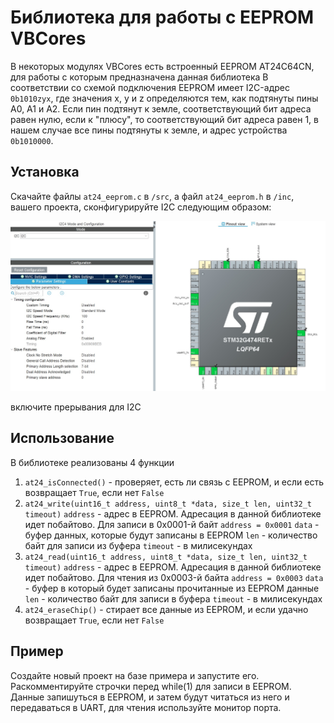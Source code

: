 # Библиотека для работы с EEPROM VBCores
В некоторых модулях VBCores есть встроенный EEPROM AT24С64CN, для работы с которым предназначена данная библиотека
В соответствии со схемой подключения EEPROM имеет I2C-адрес `0b1010zyx`, где значения x, y и z определяются тем, как подтянуты пины A0, A1 и A2. Если пин подтянут к земле, соответствующий бит адреса равен нулю, если к "плюсу", то соответствующий бит адреса равен 1, в нашем случае все пины подтянуты к земле, и адрес устройства `0b1010000`.

## Установка
Скачайте файлы `at24_eeprom.c` в `/src`, а файл `at24_eeprom.h` в `/inc`, вашего проекта, сконфигурируйте I2C следующим образом:

![alt text](https://github.com/VBCores/G4_EEPROM/blob/main/img/i2C.jpg?raw=true)

включите прерывания для I2C

## Использование
В библиотеке реализованы 4 функции
1. `at24_isConnected()` - проверяет, есть ли связь с EEPROM, и если есть возвращает `True`, если нет `False`
2. `at24_write(uint16_t address, uint8_t *data, size_t len, uint32_t timeout)`
    `address` - адрес в EEPROM. Адресация в данной библиотеке идет побайтово. Для записи в 0x0001-й байт  `address = 0х0001`
    `data` - буфер данных, которые будут записаны в EEPROM
    `len` - количество байт для записи из буфера
    `timeout` - в милисекундах
3. `at24_read(uint16_t address, uint8_t *data, size_t len, uint32_t timeout)`
    `address` - адрес в EEPROM. Адресация в данной библиотеке идет побайтово. Для чтения из 0x0003-й байта  `address = 0х0003`
    `data` - буфер в который будет записаны прочитанные из EEPROM данные
    `len` - количество байт для записи в буфера
    `timeout` - в милисекундах
4. `at24_eraseChip()` - стирает все данные из EEPROM, и если удачно возвращает `True`, если нет `False`

## Пример
Создайте новый проект на базе примера и запустите его. Раскомментируйте строчки перед while(1) для записи в EEPROM.
Данные запишуться в EEPROM, и затем будут читаться из него и передаваться в UART, для чтения используйте монитор порта. 

